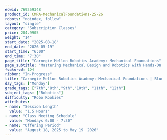 ```yaml
---
ecwid: 769259348
product_id: CMRA-MechanicalFoundations-25-26
robots: "noindex, follow"
layout: "single"
category: "Subscription Classes"
price: 284.9905
weight: "14"
start_date: "2025-08-18"
end_date: "2026-05-19"
start_time: "6:00"
end_time: "7:30"
page_title: "Carnegie Mellon Robotics Academy: Mechanical Foundations"
page_subtitle: "Mastering Mechanical Design and Robotics with Hands-On REV DUO Projects"
featured: 194
ribbon: "In-Progress"
title: "Carnegie Mellon Robotics Academy: Mechanical Foundations | Blue Ridge Boost"
day_tags: ["Monday"]
grade_tags: ["7th","8th","9th","10th", "11th", "12th"]
subject_tags: ["Robotics"]
difficulty: "Robo Rookies"
attributes:
- name: "Session Length"
  value: "1.5 Hours"
- name: "Class Meeting Schedule"
  value: "Mondays 6:00 - 7:30"
- name: "Offering Period"
  value: "August 18, 2025 to May 19, 2026"
---
```

